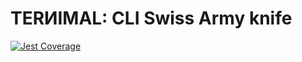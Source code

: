 # TERИIMAL: CLI Swiss Army knife

[![Jest Coverage](https://img.shields.io/badge/coverage-88.73%25-blue)](https://github.com/mflorence99/lintel/issues)
